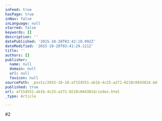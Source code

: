 ```yaml
---
inFeed: true
hasPage: true
inNav: false
inLanguage: null
starred: false
keywords: []
description: ''
datePublished: '2015-10-28T03:42:10.092Z'
dateModified: '2015-10-28T03:41:29.121Z'
title: ''
authors: []
publisher:
  name: null
  domain: null
  url: null
  favicon: null
sourcePath: _posts/2015-10-28-af154551-ab1b-4c25-a271-0210c044381d.md
published: true
url: af154551-ab1b-4c25-a271-0210c044381d/index.html
_type: Article

---
```

\#2